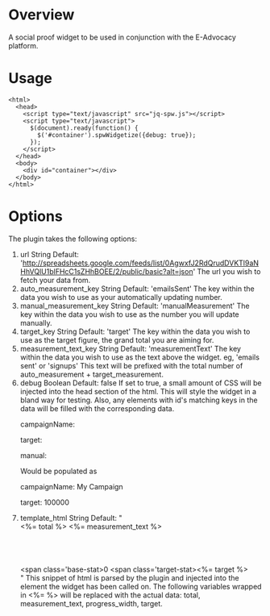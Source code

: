 # Overview
A social proof widget to be used in conjunction with the E-Advocacy platform.

# Usage
    <html>
      <head>
        <script type="text/javascript" src="jq-spw.js"></script>
        <script type="text/javascript">
          $(document).ready(function() {
            $('#container').spwWidgetize({debug: true});
          });
        </script>
      </head>
      <body>
        <div id="container"></div>
      </body>
    </html>
    
# Options
The plugin takes the following options:

1.  url
    String
    Default: 'http://spreadsheets.google.com/feeds/list/0AgwxfJ2RdQrudDVKTl9aNHhVQlU1blFHcC1sZHhBOEE/2/public/basic?alt=json'
    The url you wish to fetch your data from.
1.  auto_measurement_key
    String
    Default: 'emailsSent'
    The key within the data you wish to use as your automatically updating number.
1.  manual_measurement_key
    String
    Default: 'manualMeasurement'
    The key within the data you wish to use as the number you will update manually.
1.  target_key
    String
    Default: 'target'
    The key within the data you wish to use as the target figure, the grand total you are aiming for.
1.  measurement_text_key
    String
    Default: 'measurementText'
    The key within the data you wish to use as the text above the widget. eg, 'emails sent' or 'signups'
    This text will be prefixed with the total number of auto_measurement + target_measurement.
1.  debug
    Boolean
    Default: false
    If set to true, a small amount of CSS will be injected into the head section of the html. This will style the widget in a bland way for testing.
    Also, any elements with id's matching keys in the data will be filled with the corresponding data.
        <p>campaignName: <span id="campaignName"></span></p>
        <p>target: <span id="target"></span></p>
        <p>manual: <span id="manualMeasurement"></span></p>
    Would be populated as
        <p>campaignName: <span id="campaignName">My Campaign</span></p>
        <p>target: <span id="target">100000</span></p>
1.  template_html
    String
    Default: 
        "<div id='measurement-text'><%= total %> <%= measurement_text %></div> \
        <div id='progress-total'> \
          <div id='progress-bar' style='width: <%= progress_width %>px;'></div> \
        </div> \
        <div id='stats'><span class='base-stat>0</span> <span class='target-stat><%= target %></span></div>"
    This snippet of html is parsed by the plugin and injected into the element the widget has been called on.
    The following variables wrapped in <%= %> will be replaced with the actual data: total, measurement_text, progress_width, target.
